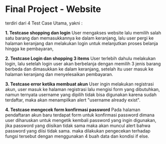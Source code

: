 # Final Project - Website

terdiri dari 4 Test Case Utama, yakni :

**1. Testcase shopping dan login**
User mengakses website lalu memilih salah satu barang dan memasukkannya ke dalam keranjang, lalu user pergi ke halaman keranjang dan melakukan login untuk melanjutkan proses belanja hingga ke pembayaran,

**2. Testcase Login dan shopping 3 items**
User terlebih dahulu melakukan login, lalu setelah login user akan berbelanja dengan memilih 3 jenis barang berbeda dan dimasukkan ke dalam keranjang, setelah itu user masuk ke halaman keranjang dan menyelesaikan pembayaran.

**3. Testcase error ketika membuat akun**
User ingin melakukan registrasi akun, user masuk ke halaman registrasi lalu mengisi form yang dibutuhkan, namun ternyata username yang dipilih tidak bisa digunakan karena sudah terdaftar, maka akan menampilkan alert "username already exist".

**4. Testcase mengecek form konfirmasi password**
Pada halaman pendaftaran akun baru terdapat form untuk konfirmasi password dimana user diharuskan untuk mengetik kembali password yang ingin digunakan, jika password yang diisikan tidak sama maka akan muncul alert bahwa password yang diisi tidak sama. maka dilakukan pengecekan terhadap fungsi tersebut dengan menggunakan 4 buah data dan kondisi if else.  
